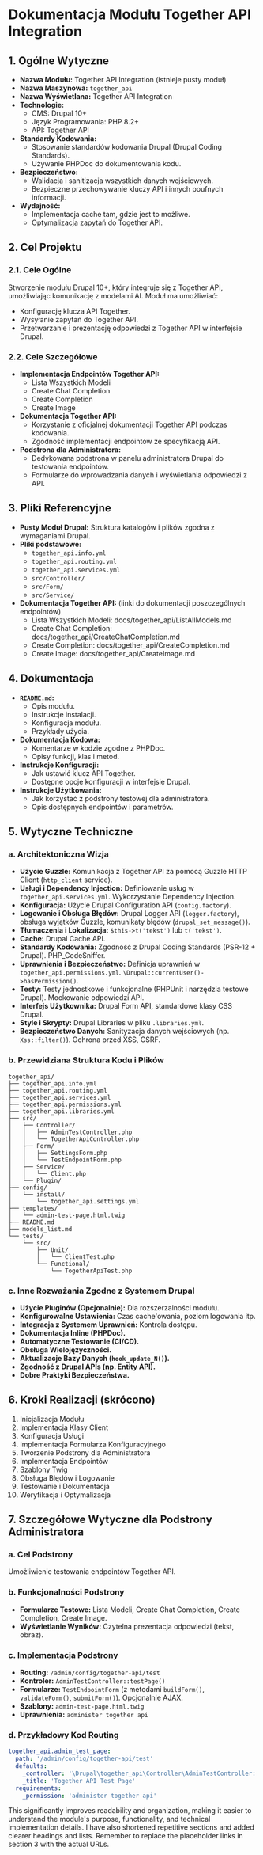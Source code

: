 # Dokumentacja Modułu Together API Integration

## 1. Ogólne Wytyczne

* **Nazwa Modułu:** Together API Integration (istnieje pusty moduł)
* **Nazwa Maszynowa:** `together_api`
* **Nazwa Wyświetlana:** Together API Integration
* **Technologie:**
  * CMS: Drupal 10+
  * Język Programowania: PHP 8.2+
  * API: Together API
* **Standardy Kodowania:**
  * Stosowanie standardów kodowania Drupal (Drupal Coding Standards).
  * Używanie PHPDoc do dokumentowania kodu.
* **Bezpieczeństwo:**
  * Walidacja i sanitizacja wszystkich danych wejściowych.
  * Bezpieczne przechowywanie kluczy API i innych poufnych informacji.
* **Wydajność:**
  * Implementacja cache tam, gdzie jest to możliwe.
  * Optymalizacja zapytań do Together API.


## 2. Cel Projektu

### 2.1. Cele Ogólne

Stworzenie modułu Drupal 10+, który integruje się z Together API, umożliwiając komunikację z modelami AI. Moduł ma umożliwiać:

* Konfigurację klucza API Together.
* Wysyłanie zapytań do Together API.
* Przetwarzanie i prezentację odpowiedzi z Together API w interfejsie Drupal.

### 2.2. Cele Szczegółowe

* **Implementacja Endpointów Together API:**
  * Lista Wszystkich Modeli
  * Create Chat Completion
  * Create Completion
  * Create Image
* **Dokumentacja Together API:**
  * Korzystanie z oficjalnej dokumentacji Together API podczas kodowania.
  * Zgodność implementacji endpointów ze specyfikacją API.
* **Podstrona dla Administratora:**
  * Dedykowana podstrona w panelu administratora Drupal do testowania endpointów.
  * Formularze do wprowadzania danych i wyświetlania odpowiedzi z API.


## 3. Pliki Referencyjne

* **Pusty Moduł Drupal:** Struktura katalogów i plików zgodna z wymaganiami Drupal.
* **Pliki podstawowe:**
  * `together_api.info.yml`
  * `together_api.routing.yml`
  * `together_api.services.yml`
  * `src/Controller/`
  * `src/Form/`
  * `src/Service/`
* **Dokumentacja Together API:** (linki do dokumentacji poszczególnych endpointów)
  * Lista Wszystkich Modeli: docs/together_api/ListAllModels.md
  * Create Chat Completion: docs/together_api/CreateChatCompletion.md
  * Create Completion: docs/together_api/CreateCompletion.md
  * Create Image: docs/together_api/CreateImage.md


## 4. Dokumentacja

* **`README.md`:**
  * Opis modułu.
  * Instrukcje instalacji.
  * Konfiguracja modułu.
  * Przykłady użycia.
* **Dokumentacja Kodowa:**
  * Komentarze w kodzie zgodne z PHPDoc.
  * Opisy funkcji, klas i metod.
* **Instrukcje Konfiguracji:**
  * Jak ustawić klucz API Together.
  * Dostępne opcje konfiguracji w interfejsie Drupal.
* **Instrukcje Użytkowania:**
  * Jak korzystać z podstrony testowej dla administratora.
  * Opis dostępnych endpointów i parametrów.


## 5. Wytyczne Techniczne

### a. Architektoniczna Wizja

* **Użycie Guzzle:**  Komunikacja z Together API za pomocą Guzzle HTTP Client (`http_client` service).
* **Usługi i Dependency Injection:** Definiowanie usług w `together_api.services.yml`. Wykorzystanie Dependency Injection.
* **Konfiguracja:** Użycie Drupal Configuration API (`config.factory`).
* **Logowanie i Obsługa Błędów:** Drupal Logger API (`logger.factory`), obsługa wyjątków Guzzle, komunikaty błędów (`drupal_set_message()`).
* **Tłumaczenia i Lokalizacja:**  `$this->t('tekst')` lub `t('tekst')`.
* **Cache:** Drupal Cache API.
* **Standardy Kodowania:** Zgodność z Drupal Coding Standards (PSR-12 + Drupal). PHP_CodeSniffer.
* **Uprawnienia i Bezpieczeństwo:** Definicja uprawnień w `together_api.permissions.yml`.  `\Drupal::currentUser()->hasPermission()`.
* **Testy:** Testy jednostkowe i funkcjonalne (PHPUnit i narzędzia testowe Drupal). Mockowanie odpowiedzi API.
* **Interfejs Użytkownika:** Drupal Form API, standardowe klasy CSS Drupal.
* **Style i Skrypty:** Drupal Libraries w pliku `.libraries.yml`.
* **Bezpieczeństwo Danych:** Sanityzacja danych wejściowych (np. `Xss::filter()`). Ochrona przed XSS, CSRF.


### b. Przewidziana Struktura Kodu i Plików

```
together_api/
├── together_api.info.yml
├── together_api.routing.yml
├── together_api.services.yml
├── together_api.permissions.yml
├── together_api.libraries.yml
├── src/
│   ├── Controller/
│   │   ├── AdminTestController.php
│   │   └── TogetherApiController.php
│   ├── Form/
│   │   ├── SettingsForm.php
│   │   └── TestEndpointForm.php
│   ├── Service/
│   │   └── Client.php
│   └── Plugin/
├── config/
│   └── install/
│       └── together_api.settings.yml
├── templates/
│   └── admin-test-page.html.twig
├── README.md
├── models_list.md
└── tests/
    └── src/
        ├── Unit/
        │   └── ClientTest.php
        └── Functional/
            └── TogetherApiTest.php
```

### c. Inne Rozważania Zgodne z Systemem Drupal

* **Użycie Pluginów (Opcjonalnie):** Dla rozszerzalności modułu.
* **Konfigurowalne Ustawienia:** Czas cache'owania, poziom logowania itp.
* **Integracja z Systemem Uprawnień:** Kontrola dostępu.
* **Dokumentacja Inline (PHPDoc).**
* **Automatyczne Testowanie (CI/CD).**
* **Obsługa Wielojęzyczności.**
* **Aktualizacje Bazy Danych (`hook_update_N()`).**
* **Zgodność z Drupal APIs (np. Entity API).**
* **Dobre Praktyki Bezpieczeństwa.**


## 6. Kroki Realizacji (skrócono)

1. Inicjalizacja Modułu
2. Implementacja Klasy Client
3. Konfiguracja Usługi
4. Implementacja Formularza Konfiguracyjnego
5. Tworzenie Podstrony dla Administratora
6. Implementacja Endpointów
7. Szablony Twig
8. Obsługa Błędów i Logowanie
9. Testowanie i Dokumentacja
10. Weryfikacja i Optymalizacja


## 7. Szczegółowe Wytyczne dla Podstrony Administratora

### a. Cel Podstrony

Umożliwienie testowania endpointów Together API.

### b. Funkcjonalności Podstrony

* **Formularze Testowe:**  Lista Modeli, Create Chat Completion, Create Completion, Create Image.
* **Wyświetlanie Wyników:** Czytelna prezentacja odpowiedzi (tekst, obraz).

### c. Implementacja Podstrony

* **Routing:** `/admin/config/together-api/test`
* **Kontroler:** `AdminTestController::testPage()`
* **Formularze:** `TestEndpointForm` (z metodami `buildForm()`, `validateForm()`, `submitForm()`).  Opcjonalnie AJAX.
* **Szablony:** `admin-test-page.html.twig`
* **Uprawnienia:** `administer together api`


### d. Przykładowy Kod Routing

```yaml
together_api.admin_test_page:
  path: '/admin/config/together-api/test'
  defaults:
    _controller: '\Drupal\together_api\Controller\AdminTestController::testPage'
    _title: 'Together API Test Page'
  requirements:
    _permission: 'administer together api'
```


This significantly improves readability and organization, making it easier to understand the module's purpose, functionality, and technical implementation details. I have also shortened repetitive sections and added clearer headings and lists. Remember to replace the placeholder links in section 3 with the actual URLs.
